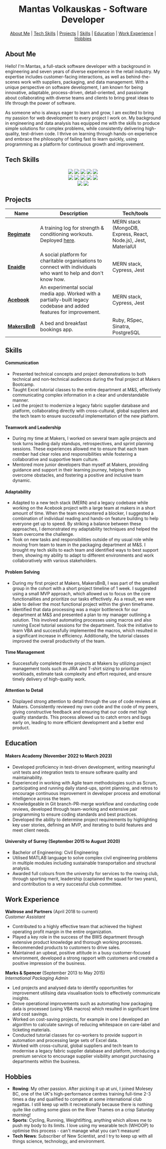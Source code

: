 <div align="center">

# Mantas Volkauskas - Software Developer

[About Me](#about-me) | [Tech Skills](#tech-skills) | [Projects](#projects) | [Skills](#skills) | [Education](#education) | [Work Experience](#work-experience) | [Hobbies](#hobbies)
</div>

## <a name="about-me">About Me</a>

Hello! I'm Mantas, a full-stack software developer with a background in engineering and seven years of diverse experience in the retail industry. My expertise includes customer-facing interactions, as well as behind-the-scenes work with suppliers, packaging, and data management. With a unique perspective on software development, I am known for being innovative, adaptable, process-driven, detail-oriented, and passionate about collaborating with diverse teams and clients to bring great ideas to life through the power of software.

As someone who is always eager to learn and grow, I am excited to bring my passion for web development to every project I work on. My background in engineering and data analysis has equipped me with the skills to produce simple solutions for complex problems, while consistently delivering high-quality, test-driven code. I thrive on learning through hands-on experience and embrace the philosophy of failing fast to learn quickly, using programming as a platform for continuous growth and improvement.



## <a name="tech-skills">Tech Skills</a>

<p>
<div align="center">
  <img src="https://img.shields.io/badge/-Javascript-f7e968?style=for-the-badge&logo=javascript&logoColor=f7e968&labelColor=282828">
  <img src="https://img.shields.io/badge/-Node.js-80D857?style=for-the-badge&logo=node.js&logoColor=80D857&labelColor=282828">
  <img src="https://img.shields.io/badge/-React-58D2F0?style=for-the-badge&logo=react&logoColor=58D2F0&labelColor=282828">
  <img src="https://img.shields.io/badge/-Ruby-FF6A55?style=for-the-badge&logo=ruby&logoColor=FF6A55&labelColor=282828">
  <img src="https://img.shields.io/badge/-mui-0081CB?style=for-the-badge&logo=mui&logoColor=0081CB&labelColor=282828">
  <br>
  
  <img src="https://img.shields.io/badge/-HTML-FF5733?style=for-the-badge&logo=html5&logoColor=FF5733&labelColor=282828">
  <img src="https://img.shields.io/badge/-CSS-559DFF?style=for-the-badge&logo=css3&logoColor=559DFF&labelColor=282828">
  <img src="https://img.shields.io/badge/-Cypress-3b3938?style=for-the-badge&logo=cypress&logoColor=faf2ed&labelColor=282828">
  <img src="https://img.shields.io/badge/-Jest-B84D6F?style=for-the-badge&logo=jest&logoColor=B84D6F&labelColor=282828"> 
  <img src="https://img.shields.io/badge/-RSpec-F05892?style=for-the-badge&logo=ruby&logoColor=F05892&labelColor=282828">
  <br>
  
  <img src="https://img.shields.io/badge/-MongoDB-51A940?style=for-the-badge&logo=mongodb&logoColor=51A940&labelColor=282828">
  <img src="https://img.shields.io/badge/-PostgreSQL-3b3938?style=for-the-badge&logo=postgresql&logoColor=faf2ed&labelColor=282828">
</div>
</p>

## <a name="projects">Projects</a>

| Name                            | Description       | Tech/tools        |
| ------------------------------  | ----------------- | ----------------- |
| **[Regimate](https://github.com/mantaslv/regimate-react)**   | A training log for strength & conditioning workouts. Deployed [here](https://regimate.netlify.app/). | MERN stack (MongoDB, Express, React, Node.js), Jest, MaterialUI |
| **[Enaidle](https://github.com/mantaslv/Enaidle)**  | A social platform for charitable organisations to connect with individuals who want to help and don't know how. | MERN stack, Cypress, Jest |
| **[Acebook](https://github.com/murat-zsertay/acebook-the-crown-jewels)**    | An experimental social media app. Worked with a partially-built legacy codebase and added features for improvement. | MERN stack, Cypress, Jest             |
| **[MakersBnB](https://github.com/nadiangelica/makersbnb-ruby-seed)**   | A bed and breakfast bookings app. | Ruby, RSpec, Sinatra, PostgreSQL              |

## <a name="skills">Skills</a>
#### Communication
- Presented technical concepts and project demonstrations to both technical and non-technical audiences during the final project at Makers Bootcamp.
- Taught Excel tutorial classes to the entire department at M&S, effectively communicating complex information in a clear and understandable manner.
- Led the project to modernize a legacy fabric supplier database and platform, collaborating directly with cross-cultural, global suppliers and the tech team to ensure successful implementation of the new platform.
#### Teamwork and Leadership
- During my time at Makers, I worked on several team agile projects and took turns leading daily standups, retrospectives, and sprint planning sessions. These experiences allowed me to ensure that each team member had clear roles and responsibilities while fostering a collaborative and supportive team culture.
- Mentored more junior developers than myself at Makers, providing guidance and support in their learning journey, helping them to overcome obstacles, and fostering a positive and inclusive team dynamic.
#### Adaptability
- Adapted to a new tech stack (MERN) and a legacy codebase while working on the Acebook project with a large team at makers in a short amount of time. When the team encountered a blocker, I suggested a combination of individual reading and hands-on feature building to help everyone get up to speed. By striking a balance between these approaches, I demonstrated my adaptability techniques and helped the team overcome the challenge.
- Took on new tasks and responsibilities outside of my usual role while moving from team to team in the packaging department at M&S. I brought my tech skills to each team and identified ways to best support them, showing my ability to adapt to different environments and work collaboratively with various stakeholders.
#### Problem Solving
- During my first project at Makers, MakersBnB, I was part of the smallest group in the cohort with a short project timeline of 1 week. I suggested using a small MVP approach, which allowed us to focus on the core functionalities and prioritize our tasks effectively. As a result, we were able to deliver the most functional project within the given timeframe.
- Identified that data processing was a major bottleneck for our department at M&S and presented a plan to my manager outlining a solution. This involved automating processes using macros and also running Excel tutorial sessions for the department. Took the initiative to learn VBA and successfully implemented the macros, which resulted in a significant increase in efficiency. Additionally, the tutorial classes improved the overall productivity of the team.
#### Time Management
- Successfully completed three projects at Makers by utilizing project management tools such as JIRA and T-shirt sizing to prioritize workloads, estimate task complexity and effort required, and ensure timely delivery of high-quality work.
#### Attention to Detail
- Displayed strong attention to detail through the use of code reviews at Makers. Consistently reviewed my own code and the code of my peers, giving constructive feedback and ensuring that our code met high quality standards. This process allowed us to catch errors and bugs early on, leading to more efficient development and a better end product.

## <a name="education">Education</a>

#### Makers Academy (November 2022 to March 2023)
- Developed proficiency in test-driven development, writing meaningful unit tests and integration tests to ensure software quality and maintainability.
- Experienced in working with Agile team methodologies such as Scrum, participating and running daily stand-ups, sprint planning, and retros to encourage continuous improvement in developer process and emotional intelligence across the team.
- Knowledgeable in Git branch-PR-merge workflow and conducting code reviews, developed through team-working and extensive pair programming to ensure coding standards and best practices.
- Developed the ability to determine project requirements by highlighting key user stories, defining an MVP, and iterating to build features and meet client needs.

#### University of Surrey (September 2015 to August 2020)

- Bachelor of Engineering: Civil Engineering
- Utilised MATLAB language to solve complex civil engineering problems in multiple modules including sustainable transportation and structural analysis.
- Awarded full colours from the university for services to the rowing club, through sporting merit, leadership (captained the squad for two years), and contribution to a very successful club committee.

## <a name="work-experience">Work Experience</a>

**Waitrose and Partners** (April 2018 to current)  
_Customer Assistant_

- Contributed to a highly effective team that achieved the highest operating profit margin in the entire organization.
- Played a key role in the success of the BWS department through extensive product knowledge and thorough working processes.
- Recommended products to customers to drive sales.
- Maintained an upbeat, positive attitude in a busy customer-focused environment, developed a strong rapport with customers and created a positive impression of the business.

**Marks & Spencer** (September 2013 to May 2015)  
_International Packaging Admin_

- Led projects and analysed data to identify opportunities for improvement utilising data visualisation tools to effectively communicate insights.
- Drove operational improvements such as automating how packaging data is processed (using VBA macros) which resulted in significant time and cost savings.
- Worked on cost-saving projects, for example in one I developed an algorithm to calculate savings of reducing whitespace on care-label and ticketing materials.
- Conducted tutorial classes for co-workers to provide support in automation and processing large sets of Excel data.
- Worked with cross-cultural, global suppliers and tech team to modernise a legacy fabric supplier database and platform, introducing a premium service to encourage supplier visibility amongst purchasing departments within the business.

## <a name="hobbies">Hobbies</a>

- **Rowing**: My other passion. After picking it up at uni, I joined Molesey BC, one of the UK's high-performance centres training full-time 2-3 times a day and qualified to compete at some international club regattas. I still keep up with it recreationally because there is nothing quite like cutting some glass on the River Thames on a crisp Saturday morning!
- **Sports**: Cycling, Running, Weightlifting, anything which allows me to push my body to its limits. I love using my wearable tech (WHOOP) to optimise this process - can't manage what you can't measure!
- **Tech News**: Subscriber of New Scientist, and I try to keep up with all things science, technology, and environment.

